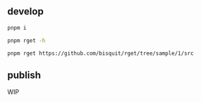 ## develop

```sh
pnpm i

pnpm rget -h

pnpm rget https://github.com/bisquit/rget/tree/sample/1/src
```

## publish

WIP
